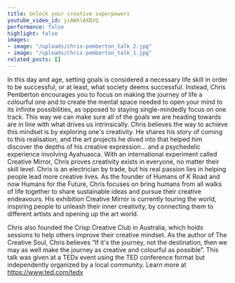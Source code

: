 ```yaml
---
title: Unlock your creative superpowers
youtube_video_id: yiAWXlAXBzQ
performance: false
highlight: false
images:
- image: "/uploads/chris-pemberton_talk_2.jpg"
- image: "/uploads/chris-pemberton_talk_1.jpg"
related_posts: []
---
```


In this day and age, setting goals is considered a necessary life skill in order to be successful, or at least, what society deems successful. Instead, Chris Pemberton encourages you to focus on making the journey of life a colourful one and to create the mental space needed to open your mind to its infinite possibilities, as opposed to staying single-mindedly focus on one track. This way we can make sure all of the goals we are heading towards are in line with what drives us intrinsically. Chris believes the way to achieve this mindset is by exploring one's creativity. He shares his story of coming to this realisation, and the art projects he dived into that helped him discover the depths of his creative expression... and a psychedelic experience involving Ayahuasca. With an international experiment called Creative Mirror, Chris proves creativity exists in everyone, no matter their skill level. Chris is an electrician by trade, but his real passion lies in helping people lead more creative lives. As the founder of Humans of K Road and now Humans for the Future, Chris focuses on bring humans from all walks of life together to share sustainable ideas and pursue their creative endeavours. His exhibition Creative Mirror is currently touring the world, inspiring people to unleash their inner creativity, by connecting them to different artists and opening up the art world.

Chris also founded the Crisp Creative Club in Australia, which holds sessions to help others improve their creative mindset. As the author of The Creative Soul, Chris believes “If it's the journey, not the destination, then we may as well make the journey as creative and colourful as possible”. This talk was given at a TEDx event using the TED conference format but independently organized by a local community. Learn more at https://www.ted.com/tedx
